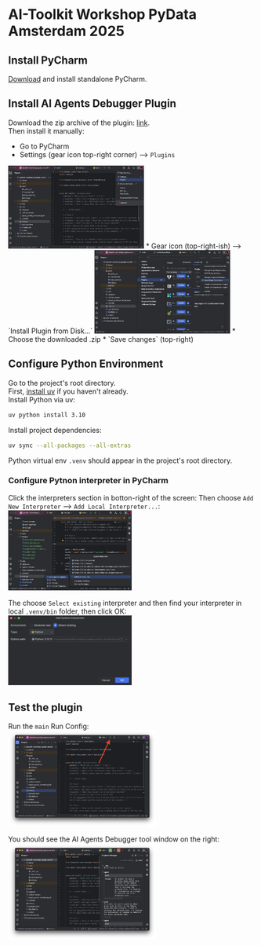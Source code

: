 # AI-Toolkit Workshop PyData Amsterdam 2025  

## Install PyCharm  

[Download](https://www.jetbrains.com/pycharm/download) and install standalone PyCharm.  

## Install AI Agents Debugger Plugin

Download the zip archive of the plugin: [link](https://drive.google.com/file/d/1mgyU7oQlVn4qCaSuKvMvZBCpHoz77dL0).  
Then install it manually: 
 * Go to PyCharm
 * Settings (gear icon top-right corner) --> `Plugins`  
  <img src="images/plugins-1.png" alt="Screenshot" style="width: 55%; height: auto;">  
 * Gear icon (top-right-ish) --> `Install Plugin from Disk…`  
   <img src="images/plugin-install-from-disk.png" alt="Screenshot" style="width: 55%; height: auto;">  
 * Choose the downloaded .zip
 * `Save changes` (top-right)  

## Configure Python Environment  

Go to the project's root directory.  
First, [install uv](https://docs.astral.sh/uv/getting-started/installation/) if you haven't already.  
Install Python via uv:  
```bash
uv python install 3.10
```  
Install project dependencies:  
```bash
uv sync --all-packages --all-extras
```
Python virtual env `.venv` should appear in the project's root directory.  

### Configure Pytnon interpreter in PyCharm  

Click the interpreters section in botton-right of the screen:
Then choose `Add New Interpreter` --> `Add Local Interpreter...`:  
<img src="images/interpreter-add-local.png" alt="Screenshot" style="width: 50%; height: auto;">

The choose `Select existing` interpreter and then find your interpreter in local `.venv/bin` folder, then click OK:  
<img src="images/interpreter-select.png" alt="Screenshot" style="width: 50%; height: auto;">

## Test the plugin  

Run the `main` Run Config:  
<img src="images/run-main.png" alt="Screenshot" style="width: 60%; height: auto;">

You should see the AI Agents Debugger tool window on the right:  
<img src="images/traces-1.png" alt="Screenshot" style="width: 60%; height: auto;"> 

